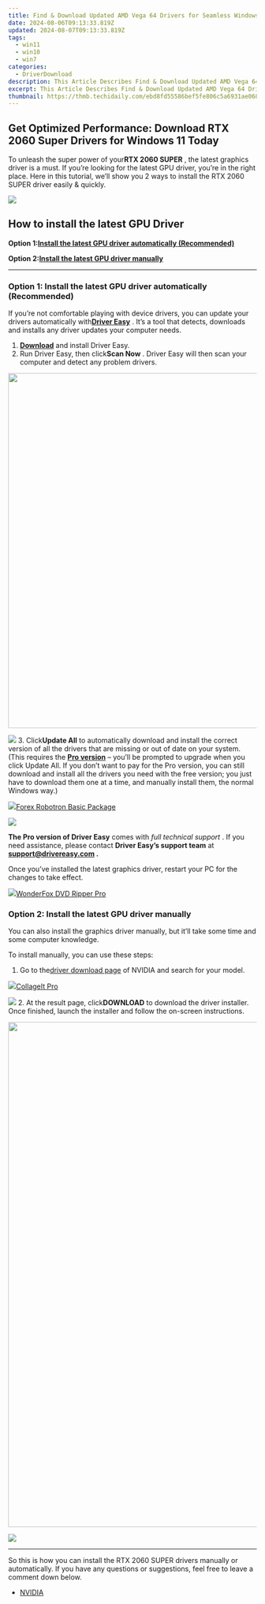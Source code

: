 ```yaml
---
title: Find & Download Updated AMD Vega 64 Drivers for Seamless Windows Performance [FINALIZED]
date: 2024-08-06T09:13:33.819Z
updated: 2024-08-07T09:13:33.819Z
tags:
  - win11
  - win10
  - win7
categories:
  - DriverDownload
description: This Article Describes Find & Download Updated AMD Vega 64 Drivers for Seamless Windows Performance [FINALIZED]
excerpt: This Article Describes Find & Download Updated AMD Vega 64 Drivers for Seamless Windows Performance [FINALIZED]
thumbnail: https://thmb.techidaily.com/ebd8fd55586bef5fe806c5a6931ae068dd25745cbaa69a714d4a27725179f8ad.jpg
---
```


## Get Optimized Performance: Download RTX 2060 Super Drivers for Windows 11 Today

To unleash the super power of your**RTX 2060 SUPER** , the latest graphics driver is a must. If you’re looking for the latest GPU driver, you’re in the right place. Here in this tutorial, we’ll show you 2 ways to install the RTX 2060 SUPER driver easily & quickly.

<!-- affiliate ads begin -->
<a href="https://secure.2checkout.com/order/checkout.php?PRODS=4940317&QTY=1&AFFILIATE=108875&CART=1"><img src="https://secure.avangate.com/images/merchant/333ac5d90817d69113471fbb6e531bee/sps-partnership-728x90eng.png" border="0"></a>
<!-- affiliate ads end -->
## How to install the latest GPU Driver

 **Option 1:[Install the latest GPU driver automatically (Recommended)](https://www.drivereasy.com/knowledge/rtx-2060-super-drivers-download-update-for-windows-10/#option1)**

 **Option 2:[Install the latest GPU driver manually](https://tools.techidaily.com/drivereasy/download/)**

---

### Option 1: Install the latest GPU driver automatically (Recommended)

 If you’re not comfortable playing with device drivers, you can update your drivers automatically with[**Driver Easy**](https://tools.techidaily.com/drivereasy/download/) . It’s a tool that detects, downloads and installs any driver updates your computer needs.

1. **[Download](https://tools.techidaily.com/drivereasy/download/)**  and install Driver Easy.
2. Run Driver Easy, then click**Scan Now** . Driver Easy will then scan your computer and detect any problem drivers.  
<!-- affiliate ads begin -->
<a href="https://lightailing.sjv.io/c/5597632/1638364/17190" target="_top" id="1638364"><img src="//a.impactradius-go.com/display-ad/17190-1638364" border="0" alt="" width="1280" height="720"/></a><img height="0" width="0" src="https://imp.pxf.io/i/5597632/1638364/17190" style="position:absolute;visibility:hidden;" border="0" />
<!-- affiliate ads end -->
![](https://images.drivereasy.com/wp-content/uploads/2020/11/Scan-now-1.jpg)
3. Click**Update All** to automatically download and install the correct version of all the drivers that are missing or out of date on your system.  
 (This requires the **[Pro version](https://tools.techidaily.com/drivereasy/download/)**  – you’ll be prompted to upgrade when you click Update All. If you don’t want to pay for the Pro version, you can still download and install all the drivers you need with the free version; you just have to download them one at a time, and manually install them, the normal Windows way.)  
<!-- affiliate ads begin -->
<a href="https://secure.2checkout.com/order/checkout.php?PRODS=4726960&QTY=1&AFFILIATE=108875&CART=1"><img src="https://secure.avangate.com/images/merchant/5f4f7141b65a730b4efb0e0d51f63e94/products/forexrobotronbox.gif" border="0">Forex Robotron Basic Package</a>
<!-- affiliate ads end -->
![](https://images.drivereasy.com/wp-content/uploads/2021/04/de-2060-super-update.jpg)

**The Pro version of Driver Easy** comes with _full technical support_ . If you need assistance, please contact **Driver Easy’s support team** at **[support@drivereasy.com](https://tools.techidaily.com/drivereasy/download/) .**

 Once you’ve installed the latest graphics driver, restart your PC for the changes to take effect.

<!-- affiliate ads begin -->
<a href="https://secure.2checkout.com/order/checkout.php?PRODS=3922934&QTY=1&AFFILIATE=108875&CART=1"><img src="https://secure.avangate.com/images/merchant/4b0a0290ad7df100b77e86839989a75e/products/ripperpro.png" border="0">WonderFox DVD Ripper Pro</a>
<!-- affiliate ads end -->
### Option 2: Install the latest GPU driver manually

 You can also install the graphics driver manually, but it’ll take some time and some computer knowledge.

To install manually, you can use these steps:

1. Go to the[driver download page](https://tools.techidaily.com/drivereasy/download/) of NVIDIA and search for your model.  
<!-- affiliate ads begin -->
<a href="https://secure.2checkout.com/order/checkout.php?PRODS=4530091&QTY=1&AFFILIATE=108875&CART=1"><img src="https://www.pearlmountainsoft.com/n_img/product/cit_win/banScrn.jpg" border="0">CollageIt Pro</a>
<!-- affiliate ads end -->
![](https://images.drivereasy.com/wp-content/uploads/2021/04/2060-super-manually-1.jpg)
2. At the result page, click**DOWNLOAD** to download the driver installer. Once finished, launch the installer and follow the on-screen instructions.  
<!-- affiliate ads begin -->
<a href="https://ephamedtechinc.pxf.io/c/5597632/2095385/26400" target="_top" id="2095385"><img src="//a.impactradius-go.com/display-ad/26400-2095385" border="0" alt="" width="1024" height="1024"/></a><img height="0" width="0" src="https://imp.pxf.io/i/5597632/2095385/26400" style="position:absolute;visibility:hidden;" border="0" />
<!-- affiliate ads end -->
![](https://images.drivereasy.com/wp-content/uploads/2021/04/2060-super-manually-2.jpg)

---

 So this is how you can install the RTX 2060 SUPER drivers manually or automatically. If you have any questions or suggestions, feel free to leave a comment down below.

* [NVIDIA](https://tools.techidaily.com/drivereasy/download/)

<ins class="adsbygoogle"
     style="display:block"
     data-ad-format="autorelaxed"
     data-ad-client="ca-pub-7571918770474297"
     data-ad-slot="1223367746"></ins>



<ins class="adsbygoogle"
     style="display:block"
     data-ad-client="ca-pub-7571918770474297"
     data-ad-slot="8358498916"
     data-ad-format="auto"
     data-full-width-responsive="true"></ins>
